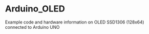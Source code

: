 # Arduino_OLED
Example code and hardware information on OLED SSD1306 (128x64) connected to Arduino UNO


